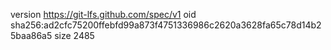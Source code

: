 version https://git-lfs.github.com/spec/v1
oid sha256:ad2cfc75200ffebfd99a873f4751336986c2620a3628fa65c78d14b25baa86a5
size 2485
